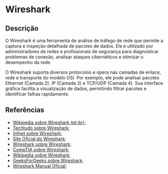 # Wireshark


## Descrição

O Wireshark é uma ferramenta de análise de tráfego de rede que permite a captura e inspeção detalhada de pacotes de dados. Ele é utilizado por administradores de redes e profissionais de segurança para diagnosticar problemas de conexão, analisar ataques cibernéticos e otimizar o desempenho da rede.

O Wireshark suporta diversos protocolos e opera nas camadas de enlace, rede e transporte do modelo OSI. Por exemplo, ele pode analisar pacotes Ethernet (Camada 2), IP (Camada 3) e TCP/UDP (Camada 4). Sua interface gráfica facilita a visualização de dados, permitindo filtrar pacotes e identificar falhas rapidamente.

## Referências

- [Wikipedia sobre Wireshark (pt-br)](https://pt.wikipedia.org/wiki/Wireshark);
- [Techtudo sobre Wireshark](https://www.techtudo.com.br/noticias/2012/09/como-usar-o-wireshark.ghtml);
- [Infnet sobre Wireshark](https://blog.infnet.com.br/engenharia_de_redes/wireshark-o-que-e-para-que-serve/);
- [Site Oficial do Wireshark](https://www.wireshark.org/);
- [Wireshark sobre Wireshark](https://www.wireshark.org/docs/wsug_html_chunked/ChapterIntroduction.html#ChIntroWhatIs);
- [CompTIA sobre Wireshark](https://www.comptia.org/content/articles/what-is-wireshark-and-how-to-use-it);
- [Wikipedia sobre Wireshark](https://en.wikipedia.org/wiki/Wireshark);
- [GeeksForGeeks sobre Wireshark](https://www.geeksforgeeks.org/introduction-to-wireshark/);
- [Wireshark Manual Oficial](https://www.wireshark.org/docs/man-pages/wireshark.html);